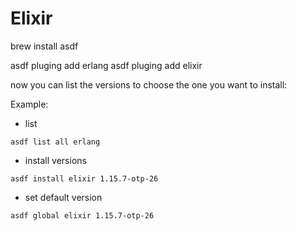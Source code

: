 # Elixir

brew install asdf

asdf pluging add erlang
asdf pluging add elixir

now you can list the versions to choose 
the one you want to install:

Example: 

* list 

`asdf list all erlang`

* install versions

`asdf install elixir 1.15.7-otp-26`

* set default version

`asdf global elixir 1.15.7-otp-26`
